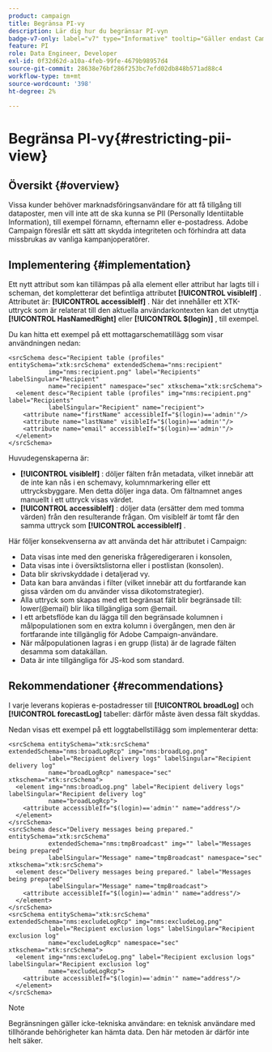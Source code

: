 ```yaml
---
product: campaign
title: Begränsa PI-vy
description: Lär dig hur du begränsar PI-vyn
badge-v7-only: label="v7" type="Informative" tooltip="Gäller endast Campaign Classic v7"
feature: PI
role: Data Engineer, Developer
exl-id: 0f32d62d-a10a-4feb-99fe-4679b98957d4
source-git-commit: 28638e76bf286f253bc7efd02db848b571ad88c4
workflow-type: tm+mt
source-wordcount: '398'
ht-degree: 2%

---
```


# Begränsa PI-vy{#restricting-pii-view}

## Översikt {#overview}

Vissa kunder behöver marknadsföringsanvändare för att få tillgång till dataposter, men vill inte att de ska kunna se PII (Personally Identiitable Information), till exempel förnamn, efternamn eller e-postadress. Adobe Campaign föreslår ett sätt att skydda integriteten och förhindra att data missbrukas av vanliga kampanjoperatörer.

## Implementering {#implementation}

Ett nytt attribut som kan tillämpas på alla element eller attribut har lagts till i scheman, det kompletterar det befintliga attributet **[!UICONTROL visibleIf]** . Attributet är: **[!UICONTROL accessibleIf]** . När det innehåller ett XTK-uttryck som är relaterat till den aktuella användarkontexten kan det utnyttja **[!UICONTROL HasNamedRight]** eller **[!UICONTROL $(login)]** , till exempel.

Du kan hitta ett exempel på ett mottagarschematillägg som visar användningen nedan:

```
<srcSchema desc="Recipient table (profiles" entitySchema="xtk:srcSchema" extendedSchema="nms:recipient"
           img="nms:recipient.png" label="Recipients" labelSingular="Recipient"
           name="recipient" namespace="sec" xtkschema="xtk:srcSchema">
  <element desc="Recipient table (profiles" img="nms:recipient.png" label="Recipients"
           labelSingular="Recipient" name="recipient">
    <attribute name="firstName" accessibleIf="$(login)=='admin'"/>
    <attribute name="lastName" visibleIf="$(login)=='admin'"/>
    <attribute name="email" accessibleIf="$(login)=='admin'"/>
  </element>
</srcSchema>
```

Huvudegenskaperna är:

* **[!UICONTROL visibleIf]** : döljer fälten från metadata, vilket innebär att de inte kan nås i en schemavy, kolumnmarkering eller ett uttrycksbyggare. Men detta döljer inga data. Om fältnamnet anges manuellt i ett uttryck visas värdet.
* **[!UICONTROL accessibleIf]** : döljer data (ersätter dem med tomma värden) från den resulterande frågan. Om visibleIf är tomt får den samma uttryck som **[!UICONTROL accessibleIf]** .

Här följer konsekvenserna av att använda det här attributet i Campaign:

* Data visas inte med den generiska frågeredigeraren i konsolen,
* Data visas inte i översiktslistorna eller i postlistan (konsolen).
* Data blir skrivskyddade i detaljerad vy.
* Data kan bara användas i filter (vilket innebär att du fortfarande kan gissa värden om du använder vissa dikotomstrategier).
* Alla uttryck som skapas med ett begränsat fält blir begränsade till: lower(@email) blir lika tillgängliga som @email.
* I ett arbetsflöde kan du lägga till den begränsade kolumnen i målpopulationen som en extra kolumn i övergången, men den är fortfarande inte tillgänglig för Adobe Campaign-användare.
* När målpopulationen lagras i en grupp (lista) är de lagrade fälten desamma som datakällan.
* Data är inte tillgängliga för JS-kod som standard.

## Rekommendationer {#recommendations}

I varje leverans kopieras e-postadresser till **[!UICONTROL broadLog]** och **[!UICONTROL forecastLog]** tabeller: därför måste även dessa fält skyddas.

Nedan visas ett exempel på ett loggtabellstillägg som implementerar detta:

```
<srcSchema entitySchema="xtk:srcSchema" extendedSchema="nms:broadLogRcp" img="nms:broadLog.png"
           label="Recipient delivery logs" labelSingular="Recipient delivery log"
           name="broadLogRcp" namespace="sec" xtkschema="xtk:srcSchema">
  <element img="nms:broadLog.png" label="Recipient delivery logs" labelSingular="Recipient delivery log"
           name="broadLogRcp">
    <attribute accessibleIf="$(login)=='admin'" name="address"/>
  </element>
</srcSchema>
<srcSchema desc="Delivery messages being prepared." entitySchema="xtk:srcSchema"
           extendedSchema="nms:tmpBroadcast" img="" label="Messages being prepared"
           labelSingular="Message" name="tmpBroadcast" namespace="sec" xtkschema="xtk:srcSchema">
  <element desc="Delivery messages being prepared." label="Messages being prepared"
           labelSingular="Message" name="tmpBroadcast">
    <attribute accessibleIf="$(login)=='admin'" name="address"/>
  </element>
</srcSchema>
<srcSchema entitySchema="xtk:srcSchema" extendedSchema="nms:excludeLogRcp" img="nms:excludeLog.png"
           label="Recipient exclusion logs" labelSingular="Recipient exclusion log"
           name="excludeLogRcp" namespace="sec" xtkschema="xtk:srcSchema">
  <element img="nms:excludeLog.png" label="Recipient exclusion logs" labelSingular="Recipient exclusion log"
           name="excludeLogRcp">
    <attribute accessibleIf="$(login)=='admin'" name="address"/>
  </element>
</srcSchema>
```

>[!NOTE]
>
>Begränsningen gäller icke-tekniska användare: en teknisk användare med tillhörande behörigheter kan hämta data. Den här metoden är därför inte helt säker.
